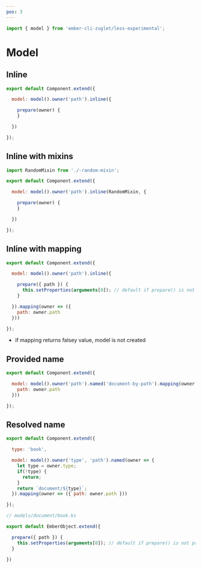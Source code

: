 ```yaml
---
pos: 3
---
```


``` javascript
import { model } from 'ember-cli-zuglet/less-experimental';
```

# Model

## Inline

``` javascript
export default Component.extend({

  model: model().owner('path').inline({

    prepare(owner) {
    }

  })

});
```

## Inline with mixins

``` javascript
import RandomMixin from './-random-mixin';

export default Component.extend({

  model: model().owner('path').inline(RandomMixin, {

    prepare(owner) {
    }

  })

});
```

## Inline with mapping

``` javascript
export default Component.extend({

  model: model().owner('path').inline({

    prepare({ path }) {
      this.setProperties(arguments[0]); // default if prepare() is not provided
    }

  }).mapping(owner => ({
    path: owner.path
  }))

});
```

* if mapping returns falsey value, model is not created

## Provided name

``` javascript
export default Component.extend({

  model: model().owner('path').named('document-by-path').mapping(owner => ({
    path: owner.path
  }))

});
```

## Resolved name

``` javascript
export default Component.extend({

  type: 'book',

  model: model().owner('type', 'path').named(owner => {
    let type = owner.type;
    if(!type) {
      return;
    }
    return `document/${type}`;
  }).mapping(owner => ({ path: owner.path }))

});
```

``` javascript
// models/document/book.ks

export default EmberObject.extend({

  prepare({ path }) {
    this.setProperties(arguments[0]); // default if prepare() is not provided
  }

})
```
